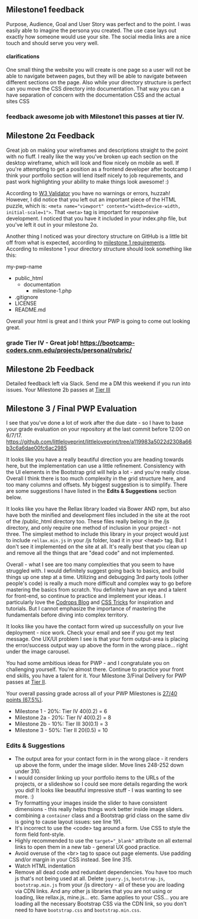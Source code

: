 ## Milestone1 feedback

Purpose, Audience, Goal and User Story was perfect and to the point. I was easily able to imagine the persona you created. The use case lays out exactly how someone would use your site. The social media links are a nice touch and should serve you very well.

#### clarifications 

One small thing the website you will create is one page so a user will not be able to navigate between pages, but they will be able to navigate between different sections on the page. Also while your directory structure is perfect can you move the CSS directory into documentation. That way you can a have separation of concern with the documentation CSS and the actual sites CSS

### feedback awesome job with Milestone1 this passes at tier IV.

## Milestone 2&alpha; Feedback

Great job on making your wireframes and descriptions straight to the point with no fluff. I really like the way you've broken up each section on the desktop wireframe, which will look and flow nicely on mobile as well. If you're attempting to get a position as a frontend developer after bootcamp I think your portfolio section will lend itself nicely to job requirements, and past work highlighting your ability to make things look awesome! :)

According to [W3 Validator](https://validator.w3.org/nu/?doc=https%3A%2F%2Fbootcamp-coders.cnm.edu%2F~lmcduffie%2Flittleloveprint%2Fepic%2Fmilestone-2.php) you have no warnings or errors, huzzah! However, I did notice that you left out an important piece of the HTML puzzle, which is: `<meta name="viewport" content="width=device-width, initial-scale=1">`. That `<meta>` tag is important for responsive development. I noticed that you have it included in your index.php file, but you've left it out in your milestone 2&alpha;.

Another thing I noticed was your directory structure on GitHub is a little bit off from what is expected, according to [milestone 1 requirements](https://bootcamp-coders.cnm.edu/projects/personal/milestone-one/). According to milestone 1 your directory structure should look something like this:

my-pwp-name
* public_html
    * documentation
        * milestone-1.php
* .gitignore
* LICENSE
* README.md

Overall your html is great and I think your PWP is going to come out looking great.

### grade Tier IV - Great job! https://bootcamp-coders.cnm.edu/projects/personal/rubric/

## Milestone 2b Feedback
Detailed feedback left via Slack. Send me a DM this weekend if you run into issues. Your Milestone 2b passes at [Tier III](https://bootcamp-coders.cnm.edu/projects/personal/rubric/) 

## Milestone 3 / Final PWP Evaluation
I see that you've done a lot of work after the due date - so I have to base your grade evaluation on your repository at the last commit before 12:00 on 6/7/17. https://github.com/littleloveprint/littleloveprint/tree/a119983a5022d2308a66b3c6a6dae00fc6ac2985

It looks like you have a really beautiful direction you are heading towards here, but the implementation can use a little refinement. Consistency with the UI elements in the Bootstrap grid will help a lot - and you're really close. Overall I think there is too much complexity in the grid structure here, and too many columns and offsets. My biggest suggestion is to simplify. There are some suggestions I have listed in the **Edits &amp; Suggestions** section below.

It looks like you have the Rellax library loaded via Bower AND npm, but also have both the minified and development files included in the site at the root of the /public_html directory too. These files really belong in the /js directory, and only require one method of inclusion in your project - not three. The simplest method to include this library in your project would just to include `rellax.min.js` in your /js folder, load it in your &lt;head&gt; tag. But I don't see it implemented on the site at all. It's really best that you clean up and remove all the things that are "dead code" and not implemented.

Overall - what I see are too many complexities that you seem to have struggled with. I would definitely suggest going back to basics, and build things up one step at a time. Utilizing and debugging 3rd party tools (other people's code) is really a much more difficult and complex way to go before mastering the basics from scratch. You definitely have an eye and a talent for front-end, so continue to practice and implement your ideas. I particularly love the [Codrops Blog](https://tympanus.net/codrops/) and [CSS Tricks](https://css-tricks.com/) for inspiration and tutorials. But I cannot emphasize the importance of mastering the fundamentals before diving into complex territory.

It looks like you have the contact form wired up successfully on your live deployment - nice work. Check your email and see if you got my test message. One UX/UI problem I see is that your form output-area is placing the error/success output way up above the form in the wrong place... right under the image carousel.

You had some ambitious ideas for PWP - and I congratulate you on challenging yourself. You're almost there. Continue to practice your front end skills, you have a talent for it. Your Milestone 3/Final Delivery for PWP passes at [Tier II](https://bootcamp-coders.cnm.edu/projects/personal/rubric/).

Your overall passing grade across all of your PWP Milestones is [27/40 points (67.5%)](https://bootcamp-coders.cnm.edu/projects/personal/rubric/#sample-score).

- Milestone 1 - 20%: Tier IV 40(0.2) = 6
- Milestone 2a - 20%: Tier IV 40(0.2) = 8
- Milestone 2b - 10%: Tier III 30(0.1) = 3
- Milestone 3 - 50%: Tier  II 20(0.5) = 10

### Edits &amp; Suggestions
- The output area for your contact form in in the wrong place - it renders up above the form, under the image slider. Move lines 248-252 down under 310.
- I would consider linking up your portfolio items to the URLs of the projects, or a slideshow so I could see more details regarding the work you did! It looks like beautiful impressive stuff - I was wanting to see more. :)
- Try formatting your images inside the slider to have consistent dimensions - this really helps things work better inside image sliders.
- combining a `container` class and a Bootstrap grid class on the same div is going to cause layout issues: see line 191.
- It's incorrect to use the &lt;code&gt; tag around a form. Use CSS to style the form field font-style.
- Highly recommended to use the `target="_blank"` attribute on all external links to open them in a new tab - general UX good practice.
- Avoid overuse of the &lt;br&gt; tag to space out page elements. Use padding and/or margin in your CSS instead. See line 315.
- Watch HTML indentation
- Remove all dead code and redundant dependencies. You have too much js that's not being used at all. Delete `jquery.js`, `bootstrap.js`, `bootstrap.min.js` from your /js directory - all of these you are loading via CDN links. And any other js libraries that you are not using or loading, like rellax.js, mine.js... etc. Same applies to your CSS... you are loading all the necessary Bootstrap CSS via the CDN link, so you don't need to have `bootstrap.css` and `bootstrap.min.css`.
